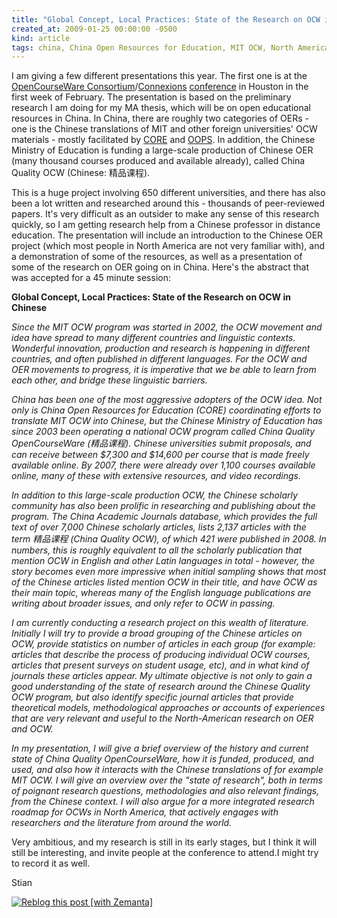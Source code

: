 ```yaml
---
title: "Global Concept, Local Practices: State of the Research on OCW in Chinese"
created_at: 2009-01-25 00:00:00 -0500
kind: article
tags: china, China Open Resources for Education, MIT OCW, North America, Open Educational Resources, open-education, OpenCourseWare, p2pU, personal
---
```


I am giving a few different presentations this year. The first one is at
the [OpenCourseWare
Consortium](http://ocwconsortium.org/)/[Connexions](http://cnx.org)
[conference](http://cnxconference.rice.edu/) in Houston in the first
week of February. The presentation is based on the preliminary research
I am doing for my MA thesis, which will be on open educational resources
in China. In China, there are roughly two categories of OERs - one is
the Chinese translations of MIT and other foreign universities' OCW
materials - mostly facilitated by
[CORE](http://www.core.org.cn/core/default.aspx) and
[OOPS](http://myoops.org/). In addition, the Chinese Ministry of
Education is funding a large-scale production of Chinese OER (many
thousand courses produced and available already), called China Quality
OCW (Chinese: 精品课程).

This is a huge project involving 650 different universities, and there
has also been a lot written and researched around this - thousands of
peer-reviewed papers. It's very difficult as an outsider to make any
sense of this research quickly, so I am getting research help from a
Chinese professor in distance education. The presentation will include
an introduction to the Chinese OER project (which most people in North
America are not very familiar with), and a demonstration of some of the
resources, as well as a presentation of some of the research on OER
going on in China. Here's the abstract that was accepted for a 45 minute
session:

**Global Concept, Local Practices: State of the Research on OCW in
Chinese**

*Since the MIT OCW program was started in 2002, the OCW movement and
idea have spread to many different countries and linguistic contexts.
Wonderful innovation, production and research is happening in different
countries, and often published in different languages. For the OCW and
OER movements to progress, it is imperative that we be able to learn
from each other, and bridge these linguistic barriers.*

*China has been one of the most aggressive adopters of the OCW idea. Not
only is China Open Resources for Education (CORE) coordinating efforts
to translate MIT OCW into Chinese, but the Chinese Ministry of Education
has since 2003 been operating a national OCW program called China
Quality OpenCourseWare (精品课程). Chinese universities submit
proposals, and can receive between \$7,300 and \$14,600 per course that
is made freely available online. By 2007, there were already over 1,100
courses available online, many of these with extensive resources, and
video recordings.*

*In addition to this large-scale production OCW, the Chinese scholarly
community has also been prolific in researching and publishing about the
program. The China Academic Journals database, which provides the full
text of over 7,000 Chinese scholarly articles, lists 2,137 articles with
the term 精品课程 (China Quality OCW), of which 421 were published in
2008. In numbers, this is roughly equivalent to all the scholarly
publication that mention OCW in English and other Latin languages in
total - however, the story becomes even more impressive when initial
sampling shows that most of the Chinese articles listed mention OCW in
their title, and have OCW as their main topic, whereas many of the
English language publications are writing about broader issues, and only
refer to OCW in passing.*

*I am currently conducting a research project on this wealth of
literature. Initially I will try to provide a broad grouping of the
Chinese articles on OCW, provide statistics on number of articles in
each group (for example: articles that describe the process of producing
individual OCW courses, articles that present surveys on student usage,
etc), and in what kind of journals these articles appear. My ultimate
objective is not only to gain a good understanding of the state of
research around the Chinese Quality OCW program, but also identify
specific journal articles that provide theoretical models,
methodological approaches or accounts of experiences that are very
relevant and useful to the North-American research on OER and OCW.*

*In my presentation, I will give a brief overview of the history and
current state of China Quality OpenCourseWare, how it is funded,
produced, and used, and also how it interacts with the Chinese
translations of for example MIT OCW. I will give an overview over the
"state of research", both in terms of poignant research questions,
methodologies and also relevant findings, from the Chinese context. I
will also argue for a more integrated research roadmap for OCWs in North
America, that actively engages with researchers and the literature from
around the world.*

Very ambitious, and my research is still in its early stages, but I
think it will still be interesting, and invite people at the conference
to attend.I might try to record it as well.

Stian

[![Reblog this post [with
Zemanta]](http://img.zemanta.com/reblog_e.png?x-id=db308a1f-509a-4caa-b534-999ee3264757)](http://reblog.zemanta.com/zemified/db308a1f-509a-4caa-b534-999ee3264757/ "Zemified by Zemanta")
